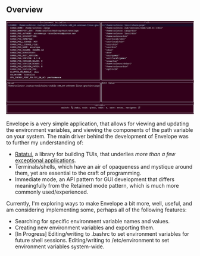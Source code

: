 ## Overview

![A terminal with a vertically split list of environment variables and path components](/assets/envelope.jpg)

Envelope is a very simple application, that allows for viewing and updating the environment variables, and viewing the components of the path variable on your system. The main driver behind the development of Envelope was to further my understanding of:
- [Ratatui](https://ratatui.rs/), a library for building TUIs, that underlies *more than a few* [exceptional applications](https://github.com/ratatui/awesome-ratatui?tab=readme-ov-file#-apps).
- Terminals/shells, which have an air of opaqueness and mystique around them, yet are essential to the craft of programming.
- Immediate mode, an API pattern for GUI development that differs meaningfully from the Retained mode pattern, which is much more commonly used/experienced.

Currently, I'm exploring ways to make Envelope a bit more, well, useful, and am considering implementing some, perhaps all of the following features:
- Searching for specific environment variable names and values.
- Creating new environment variables and exporting them.
- [In Progress] Editing/writing to .bashrc to set environment variables for future shell sessions.
Editing/writing to /etc/environment to set environment variables system-wide.
